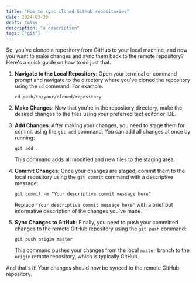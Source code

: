 ```yaml
---
title: "How to sync cloned GitHub repositories"
date: 2024-03-30
draft: false
description: "a description"
tags: ["git"]
---
```


So, you've cloned a repository from GitHub to your local machine, and now you want to make changes and sync them back to the remote repository? Here's a quick guide on how to do just that.

1. **Navigate to the Local Repository**: Open your terminal or command prompt and navigate to the directory where you've cloned the repository using the `cd` command. For example:
   ```
   cd path/to/your/cloned/repository
   ```

2. **Make Changes**: Now that you're in the repository directory, make the desired changes to the files using your preferred text editor or IDE.

3. **Add Changes**: After making your changes, you need to stage them for commit using the `git add` command. You can add all changes at once by running:
   ```
   git add .
   ```
   This command adds all modified and new files to the staging area.

4. **Commit Changes**: Once your changes are staged, commit them to the local repository using the `git commit` command with a descriptive message:
   ```
   git commit -m "Your descriptive commit message here"
   ```
   Replace `"Your descriptive commit message here"` with a brief but informative description of the changes you've made.

5. **Sync Changes to GitHub**: Finally, you need to push your committed changes to the remote GitHub repository using the `git push` command:
   ```
   git push origin master
   ```
   This command pushes your changes from the local `master` branch to the `origin` remote repository, which is typically GitHub.

And that's it! Your changes should now be synced to the remote GitHub repository.
